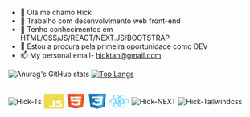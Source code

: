 - 👋 Olá,me chamo Hick
- 👀 Trabalho com desenvolvimento web front-end
- 🌱 Tenho conhecimentos em HTML/CSS/JS/REACT/NEXT.JS/BOOTSTRAP
- 💞️ Estou a procura pela primeira oportunidade como DEV
- 📫 My personal email- hicktan@gmail.com

![Anurag's GitHub stats](https://github-readme-stats.vercel.app/api?username=ggbtunga&show_icons=true&theme=tokyonight)  [![Top Langs](https://github-readme-stats.vercel.app/api/top-langs/?username=ggbtunga&layout=compact&theme=tokyonight)](https://github.com/ggbtunga/github-readme-stats)

<div style="display: inline_block"><br>
  <img align="center" alt="Hick-Ts" height="30" width="40" src="https://cdn.jsdelivr.net/gh/devicons/devicon/icons/typescript/typescript-original.svg" />
  <img align="center" alt="Hick-Js" height="30" width="40" src="https://raw.githubusercontent.com/devicons/devicon/master/icons/javascript/javascript-plain.svg">
  <img align="center" alt="Hick-HTML" height="30" width="40" src="https://raw.githubusercontent.com/devicons/devicon/master/icons/html5/html5-original.svg">
  <img align="center" alt="Hick-CSS" height="30" width="40" src="https://raw.githubusercontent.com/devicons/devicon/master/icons/css3/css3-original.svg">
  <img align="center" alt="Hick-React" height="30" width="40" src="https://raw.githubusercontent.com/devicons/devicon/master/icons/react/react-original.svg">
  <img align="center" alt="Hick-NEXT" height="30" width="40" src="https://cdn.jsdelivr.net/gh/devicons/devicon/icons/nextjs/nextjs-line.svg">
  <img align="center" alt="Hick-Tailwindcss" height="30" width="40" src="https://cdn.jsdelivr.net/gh/devicons/devicon/icons/tailwindcss/tailwindcss-plain.svg" />
</div>

<!---
ggbtunga/ggbtunga is a ✨ special ✨ repository because its `README.md` (this file) appears on your GitHub profile.
You can click the Preview link to take a look at your changes.
--->
